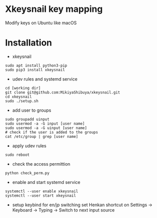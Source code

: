 # Xkeysnail key mapping
Modify keys on Ubuntu like macOS

# Installation

+ xkeysnail  
```
sudo apt install python3-pip
sudo pip3 install xkeysnail
```

+ udev rules and systemd service
```
cd [working dir]
git clone git@github.com:MikiyaShibuya/xkeysnail.git
cd xkeysnail
sudo ./setup.sh
```
+ add user to groups
```
sudo groupadd uinput
sudo usermod -a -G input [user name]
sudo usermod -a -G uinput [user name]
# check if the user is added to the groups
cat /etc/group | grep [user name]
```

+ apply udev rules
```
sudo reboot
```

+ check the access permittion
```
python check_perm.py
```

+ enable and start systemd service
```
systemctl --user enable xkeysnail
systemctl --user start xkeysnail
```

+ setup keybind for en/jp switching
set Henkan shortcut on Settings -> Keyboard -> Typing -> Switch to next input source


